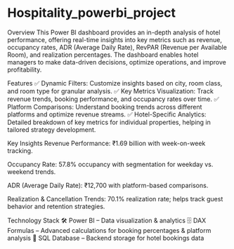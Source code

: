 # Hospitality_powerbi_project
Overview
This Power BI dashboard provides an in-depth analysis of hotel performance, offering real-time insights into key metrics such as revenue, occupancy rates, ADR (Average Daily Rate), RevPAR (Revenue per Available Room), and realization percentages. The dashboard enables hotel managers to make data-driven decisions, optimize operations, and improve profitability.

Features
✅ Dynamic Filters: Customize insights based on city, room class, and room type for granular analysis. ✅ Key Metrics Visualization: Track revenue trends, booking performance, and occupancy rates over time. ✅ Platform Comparisons: Understand booking trends across different platforms and optimize revenue streams. ✅ Hotel-Specific Analytics: Detailed breakdown of key metrics for individual properties, helping in tailored strategy development.

Key Insights
Revenue Performance: ₹1.69 billion with week-on-week tracking.

Occupancy Rate: 57.8% occupancy with segmentation for weekday vs. weekend trends.

ADR (Average Daily Rate): ₹12,700 with platform-based comparisons.

Realization & Cancellation Trends: 70.1% realization rate; helps track guest behavior and retention strategies.

Technology Stack
🛠 Power BI – Data visualization & analytics 🗄 DAX Formulas – Advanced calculations for booking percentages & platform analysis 💾 SQL Database – Backend storage for hotel bookings data

